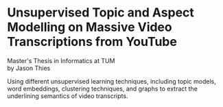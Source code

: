 # Unsupervised Topic and Aspect Modelling on Massive Video Transcriptions from YouTube
Master's Thesis in Informatics at TUM <br /> 
by Jason Thies

Using different unsupervised learning techniques, including topic models, word embeddings, clustering techniques, 
and graphs to extract the underlining semantics of video transcripts.
